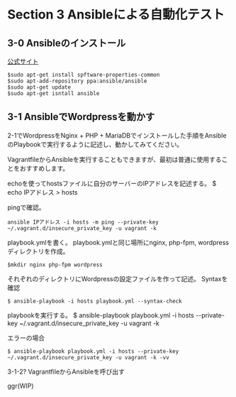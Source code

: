 # Section 3 Ansibleによる自動化テスト

## 3-0 Ansibleのインストール
[公式サイト](http://docs.ansible.com/ansible/intro_installation.html#latest-releases-via-apt-ubuntu)

	$sudo apt-get install spftware-properties-common
	$sudo apt-add-repository ppa:ansible/ansible
	$sudo apt-get update
	$sudo apt-get isntall ansible

## 3-1 AnsibleでWordpressを動かす

2-1でWordpressをNginx + PHP + MariaDBでインストールした手順をAnsibleのPlaybookで実行するように記述し、動かしてみてください。

VagrantfileからAnsibleを実行することもできますが、最初は普通に使用することをおすすめします。

echoを使ってhostsファイルに自分のサーバーのIPアドレスを記述する。
	$ echo IPアドレス > hosts

pingで確認。

	ansible IPアドレス -i hosts -m ping --private-key ~/.vagrant.d/insecure_private_key -u vagrant -k

playbook.ymlを書く。
playbook.ymlと同じ場所にnginx, php-fpm, wordpressディレクトリを作成。

	$mkdir nginx php-fpm wordpress

それぞれのディレクトリにWordpressの設定ファイルを作って記述。
Syntaxを確認

	$ ansible-playbook -i hosts playbook.yml --syntax-check

playbookを実行する。
	$ ansible-playbook playbook.yml -i hosts --private-key ~/.vagrant.d/insecure_private_key -u vagrant -k

エラーの場合

	$ ansible-playbook playbook.yml -i hosts --private-key ~/.vagrant.d/insecure_private_key -u vagrant -k -vv

3-1-2? VagrantfileからAnsibleを呼び出す

ggr(WIP)
